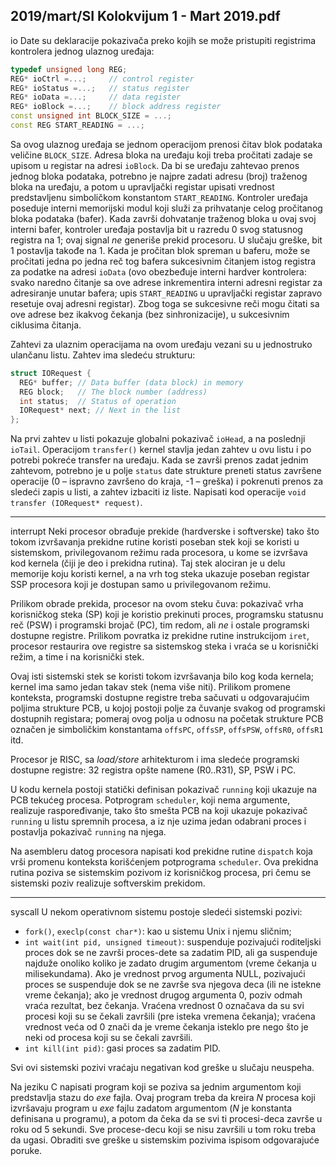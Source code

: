 2019/mart/SI Kolokvijum 1 - Mart 2019.pdf
--------------------------------------------------------------------------------
io
Date su deklaracije pokazivača preko kojih se može pristupiti registrima kontrolera jednog
ulaznog uređaja:
```cpp
typedef unsigned long REG;
REG* ioCtrl =...;     // control register
REG* ioStatus =...;   // status register
REG* ioData =...;     // data register
REG* ioBlock =...;    // block address register
const unsigned int BLOCK_SIZE = ...;
const REG START_READING = ...;
```
Sa ovog ulaznog uređaja se jednom operacijom prenosi čitav blok podataka veličine
`BLOCK_SIZE`. Adresa bloka na uređaju koji treba pročitati zadaje se upisom u registar na adresi
`ioBlock`. Da bi se uređaju zahtevao prenos jednog bloka podataka, potrebno je najpre zadati
adresu (broj) traženog bloka na uređaju, a potom u upravljački registar upisati vrednost
predstavljenu simboličkom konstantom `START_READING`. Kontroler uređaja poseduje interni
memorijski modul koji služi za prihvatanje celog pročitanog bloka podataka (bafer). Kada
završi dohvatanje traženog bloka u ovaj svoj interni bafer, kontroler uređaja postavlja bit u
razredu 0 svog statusnog registra na 1;  ovaj signal *ne* generiše prekid procesoru. U slučaju
greške, bit 1 postavlja takođe na 1. Kada je pročitan blok spreman u baferu, može se pročitati
jedna po jedna reč tog bafera sukcesivnim čitanjem istog registra za podatke na adresi `ioData`
(ovo obezbeđuje interni hardver kontrolera: svako naredno čitanje sa ove adrese inkrementira
interni adresni registar za adresiranje unutar bafera;  upis `START_READING` u upravljački
registar zapravo resetuje ovaj adresni registar). Zbog toga se sukcesivne reči mogu čitati sa
ove adrese bez ikakvog čekanja (bez sinhronizacije), u sukcesivnim ciklusima čitanja.

Zahtevi za ulaznim operacijama na ovom uređaju vezani su u jednostruko ulančanu listu.
Zahtev ima sledeću strukturu:
```cpp
struct IORequest {
  REG* buffer; // Data buffer (data block) in memory
  REG block;   // The block number (address)
  int status;  // Status of operation
  IORequest* next; // Next in the list
};
```
Na prvi zahtev u listi pokazuje globalni pokazivač `ioHead`, a na poslednji `ioTail`.
Operacijom `transfer()` kernel stavlja jedan zahtev u ovu listu i po potrebi pokreće transfer
na uređaju. Kada se završi prenos zadat jednim zahtevom, potrebno je u polje `status` date
strukture preneti status završene operacije (0 – ispravno završeno do kraja, -1 – greška) i
pokrenuti prenos za sledeći zapis u listi, a zahtev izbaciti iz liste.
Napisati kod operacije `void transfer (IORequest* request)`.

--------------------------------------------------------------------------------
interrupt
Neki procesor obrađuje prekide (hardverske i softverske) tako što tokom izvršavanja prekidne
rutine koristi poseban stek koji se koristi u sistemskom, privilegovanom režimu rada
procesora, u kome se izvršava kod kernela (čiji je deo i prekidna rutina). Taj stek alociran je
u delu memorije koju koristi kernel, a na vrh tog steka ukazuje poseban registar SSP
procesora koji je dostupan samo u privilegovanom režimu.

Prilikom obrade prekida, procesor na ovom steku čuva: pokazivač vrha korisničkog steka (SP)
koji je koristio prekinuti proces, programsku statusnu reč (PSW) i programski brojač (PC),
tim redom, ali *ne* i ostale programski dostupne registre. Prilikom povratka iz prekidne rutine
instrukcijom `iret`, procesor restaurira ove registre sa sistemskog steka i vraća se u korisnički
režim, a time i na korisnički stek.

Ovaj isti sistemski stek se koristi tokom izvršavanja bilo kog koda kernela; kernel ima samo
jedan takav stek (nema više niti). Prilikom promene konteksta, programski dostupne registre
treba sačuvati u odgovarajućim poljima strukture PCB, u kojoj postoji polje za čuvanje
svakog od programski dostupnih registara; pomeraj ovog polja u odnosu na početak strukture
PCB označen je simboličkim konstantama `offsPC`, `offsSP`, `offsPSW`, `offsR0`, `offsR1` itd.

Procesor je RISC, sa *load/store* arhitekturom i ima sledeće programski dostupne registre: 32
registra opšte namene (R0..R31), SP, PSW i PC.

U kodu kernela postoji statički definisan pokazivač `running` koji ukazuje na PCB tekućeg
procesa. Potprogram `scheduler`, koji nema argumente, realizuje raspoređivanje, tako što
smešta PCB na koji ukazuje pokazivač `running` u listu spremnih procesa, a iz nje uzima jedan
odabrani proces i postavlja pokazivač `running` na njega.

Na asembleru datog procesora napisati kod prekidne rutine `dispatch` koja vrši promenu
konteksta korišćenjem potprograma `scheduler`. Ova prekidna rutina poziva se sistemskim
pozivom iz korisničkog procesa, pri čemu se sistemski poziv realizuje softverskim prekidom.

--------------------------------------------------------------------------------
syscall
U nekom operativnom sistemu postoje sledeći sistemski pozivi:

- `fork()`, `execlp(const char*)`: kao u sistemu Unix i njemu sličnim;
- `int wait(int pid, unsigned timeout)`: suspenduje pozivajući roditeljski proces
dok se ne završi proces-dete sa zadatim PID, ali ga suspenduje najduže onoliko koliko
je zadato drugim argumentom (vreme čekanja u milisekundama). Ako je vrednost
prvog argumenta NULL, pozivajući proces se suspenduje dok se ne završe sva njegova
deca (ili ne istekne vreme čekanja); ako je vrednost drugog argumenta 0, poziv odmah
vraća rezultat, bez čekanja. Vraćena vrednost 0 označava da su svi procesi koji su se
čekali završili (pre isteka vremena čekanja); vraćena vrednost veća od 0 znači da je
vreme čekanja isteklo pre nego što je neki od procesa koji su se čekali završili.
- `int kill(int pid)`: gasi proces sa zadatim PID.

Svi ovi sistemski pozivi vraćaju negativan kod greške u slučaju neuspeha.

Na jeziku C napisati program koji se poziva sa jednim argumentom koji predstavlja stazu do
*exe* fajla. Ovaj program treba da kreira *N* procesa koji izvršavaju program u *exe* fajlu zadatom
argumentom (*N* je konstanta definisana u programu), a potom da čeka da se svi ti procesi-deca
završe u roku od 5 sekundi. Sve procese-decu koji se nisu završili u tom roku treba da ugasi.
Obraditi sve greške u sistemskim pozivima ispisom odgovarajuće poruke.

